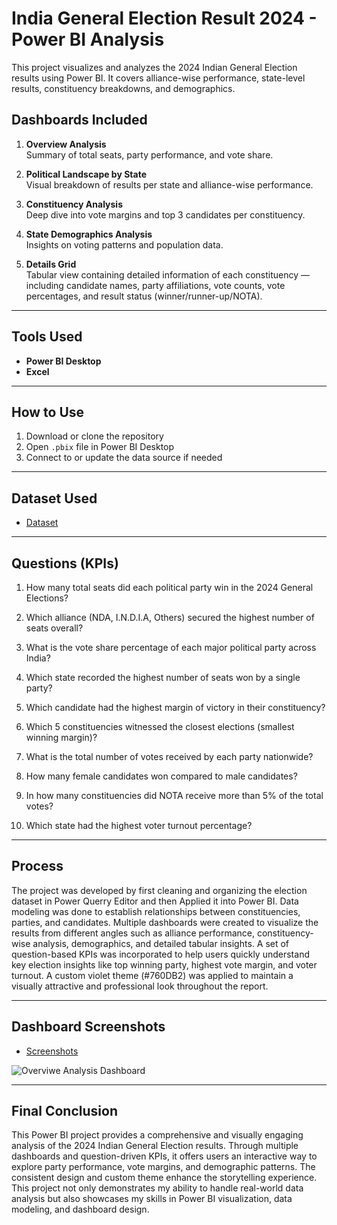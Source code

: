 # India General Election Result 2024 - Power BI Analysis
This project visualizes and analyzes the 2024 Indian General Election results using Power BI. It covers alliance-wise performance, state-level results, constituency breakdowns, and demographics.

## Dashboards Included
1. **Overview Analysis**  
   Summary of total seats, party performance, and vote share.

2. **Political Landscape by State**  
   Visual breakdown of results per state and alliance-wise performance.

3. **Constituency Analysis**  
   Deep dive into vote margins and top 3 candidates per constituency.

4. **State Demographics Analysis**  
   Insights on voting patterns and population data.

5. **Details Grid**  
   Tabular view containing detailed information of each constituency — including candidate names, party affiliations, vote counts, vote percentages, and result        status (winner/runner-up/NOTA).

---
## Tools Used
- **Power BI Desktop**
- **Excel**

---
## How to Use
1. Download or clone the repository
2. Open `.pbix` file in Power BI Desktop
3. Connect to or update the data source if needed

---
## Dataset Used
- <a href="https://github.com/Surajsuri0/India-Election-Results-Analysis-PowerBI/tree/main/Raw%20Data">Dataset</a>

---
## Questions (KPIs)
1. How many total seats did each political party win in the 2024 General Elections?

2. Which alliance (NDA, I.N.D.I.A, Others) secured the highest number of seats overall?

3. What is the vote share percentage of each major political party across India?

4. Which state recorded the highest number of seats won by a single party?

5. Which candidate had the highest margin of victory in their constituency?

6. Which 5 constituencies witnessed the closest elections (smallest winning margin)?

7. What is the total number of votes received by each party nationwide?

8. How many female candidates won compared to male candidates?

9. In how many constituencies did NOTA receive more than 5% of the total votes?

10. Which state had the highest voter turnout percentage?


---
## Process

The project was developed by first cleaning and organizing the election dataset in Power Querry Editor and then Applied it into Power BI. Data modeling was done to establish relationships between constituencies, parties, and candidates. Multiple dashboards were created to visualize the results from different angles such as alliance performance, constituency-wise analysis, demographics, and detailed tabular insights. A set of question-based KPIs was incorporated to help users quickly understand key election insights like top winning party, highest vote margin, and voter turnout. A custom violet theme (#760DB2) was applied to maintain a visually attractive and professional look throughout the report.


---
## Dashboard Screenshots
- <a href="https://github.com/Surajsuri0/India-Election-Results-Analysis-PowerBI/tree/main/Screenshots">Screenshots</a>


![Overviwe Analysis Dashboard](https://github.com/user-attachments/assets/45d39adb-4590-4adf-aa05-25ca7b6320db)


---
## Final Conclusion

This Power BI project provides a comprehensive and visually engaging analysis of the 2024 Indian General Election results. Through multiple dashboards and question-driven KPIs, it offers users an interactive way to explore party performance, vote margins, and demographic patterns. The consistent design and custom theme enhance the storytelling experience. This project not only demonstrates my ability to handle real-world data analysis but also showcases my skills in Power BI visualization, data modeling, and dashboard design.






